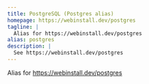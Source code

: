 ```yaml
---
title: PostgreSQL (Postgres alias)
homepage: https://webinstall.dev/postgres
tagline: |
  Alias for https://webinstall.dev/postgres
alias: postgres
description: |
  See https://webinstall.dev/postgres
---
```


Alias for https://webinstall.dev/postgres
